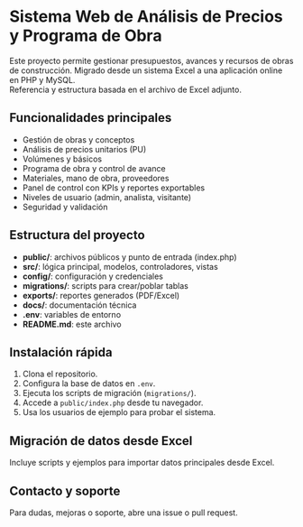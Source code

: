 # Sistema Web de Análisis de Precios y Programa de Obra

Este proyecto permite gestionar presupuestos, avances y recursos de obras de construcción. Migrado desde un sistema Excel a una aplicación online en PHP y MySQL.  
Referencia y estructura basada en el archivo de Excel adjunto.

## Funcionalidades principales

- Gestión de obras y conceptos
- Análisis de precios unitarios (PU)
- Volúmenes y básicos
- Programa de obra y control de avance
- Materiales, mano de obra, proveedores
- Panel de control con KPIs y reportes exportables
- Niveles de usuario (admin, analista, visitante)
- Seguridad y validación

## Estructura del proyecto

- **public/**: archivos públicos y punto de entrada (index.php)
- **src/**: lógica principal, modelos, controladores, vistas
- **config/**: configuración y credenciales
- **migrations/**: scripts para crear/poblar tablas
- **exports/**: reportes generados (PDF/Excel)
- **docs/**: documentación técnica
- **.env**: variables de entorno
- **README.md**: este archivo

## Instalación rápida

1. Clona el repositorio.
2. Configura la base de datos en `.env`.
3. Ejecuta los scripts de migración (`migrations/`).
4. Accede a `public/index.php` desde tu navegador.
5. Usa los usuarios de ejemplo para probar el sistema.

## Migración de datos desde Excel

Incluye scripts y ejemplos para importar datos principales desde Excel.

## Contacto y soporte

Para dudas, mejoras o soporte, abre una issue o pull request.
